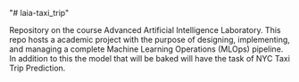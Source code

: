 "# laia-taxi_trip" 

Repository on the course Advanced Artificial Intelligence Laboratory. This repo hosts a academic project with the purpose of designing, implementing, and managing a complete Machine Learning Operations (MLOps) pipeline. In addition to this the model that will be baked will have the task of NYC Taxi Trip Prediction.
